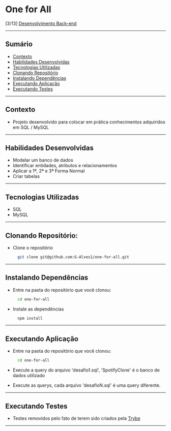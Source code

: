# One for All
[3/13] [Desenvolvimento Back-end](https://github.com/G-Alves1/Trybe/tree/main/03_Desenvolvimento-Back-end)

---

## Sumário

- [Contexto](#contexto)
- [Habilidades Desenvolvidas](#habilidades-desenvolvidas)
- [Tecnologias Utilizadas](#tecnologias-utilizadas)
- [Clonando Repositório](#clonando-repositório)
- [Instalando Dependências](#instalando-dependências)
- [Executando Aplicação](#executando-aplicação)
- [Executando Testes](#executando-testes)

---

## Contexto

* Projeto desenvolvido para colocar em prática conhecimentos adquiridos em SQL / MySQL

---

## Habilidades Desenvolvidas

* Modelar um banco de dados
* Identificar entidades, atributos e relacionamentos
* Aplicar a 1ª, 2ª e 3ª Forma Normal
* Criar tabelas

---

## Tecnologias Utilizadas

* SQL
* MySQL

---

## Clonando Repositório:

* Clone o repositório
  ```sh
    git clone git@github.com:G-Alves1/one-for-all.git
  ```

---

## Instalando Dependências

* Entre na pasta do repositório que você clonou:
  ```sh
    cd one-for-all
  ```

* Instale as dependências
  ```sh
    npm install
  ```

---

## Executando Aplicação

* Entre na pasta do repositório que você clonou:
  ```sh
    cd one-for-all
  ```

* Execute a query do arquivo 'desafio1.sql', 'SpotifyClone' é o banco de dados utilizado

* Execute as querys, cada arquivo 'desafioN.sql' é uma query diferente.

---

## Executando Testes

* Testes removidos pelo fato de terem sido criados pela [Trybe](https://www.betrybe.com/)

---
